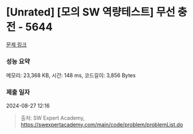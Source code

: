 # [Unrated] [모의 SW 역량테스트] 무선 충전 - 5644 

[문제 링크](https://swexpertacademy.com/main/code/problem/problemDetail.do?contestProbId=AWXRDL1aeugDFAUo) 

### 성능 요약

메모리: 23,368 KB, 시간: 148 ms, 코드길이: 3,856 Bytes

### 제출 일자

2024-08-27 12:16



> 출처: SW Expert Academy, https://swexpertacademy.com/main/code/problem/problemList.do